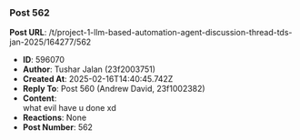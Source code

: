 ### Post 562
**Post URL**: /t/project-1-llm-based-automation-agent-discussion-thread-tds-jan-2025/164277/562
- **ID**: 596070
- **Author**: Tushar Jalan  (23f2003751)
- **Created At**: 2025-02-16T14:40:45.742Z
- **Reply To**: Post 560 (Andrew David, 23f1002382)
- **Content**:  
  what evil have u done xd
- **Reactions**: None
- **Post Number**: 562

